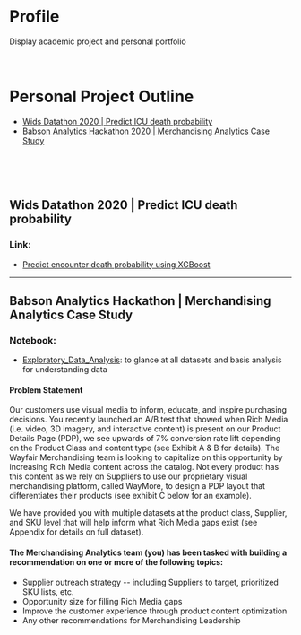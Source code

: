 # Profile
Display academic project and personal portfolio
</br>
</br>
</br>


<h1>Personal Project Outline</h1>

- [Wids Datathon 2020 | Predict ICU death probability](#wids_datathon_2020)
- [Babson Analytics Hackathon 2020 | Merchandising Analytics Case Study](#babson_hackathon_2020)


</br>
</br>
</br>

<h2 id="wids_datathon_2020">Wids Datathon 2020 | Predict ICU death probability</h2>

<h3>Link:</h3>

- [Predict encounter death probability using XGBoost](https://github.com/chen-szuyu-cody/portfolio/tree/master/Project/wids_datathon_2020)

---

<h2 id="babson_hackathon_2020">Babson Analytics Hackathon | Merchandising Analytics Case Study</h2>

<h3>Notebook:</h3>

- [Exploratory_Data_Analysis](https://github.com/chen-szuyu-cody/BabsonHackathon2020/blob/master/share_files/Exploratory%20Data%20Analysis.ipynb): to glance at all datasets and basis analysis for understanding data


<h4>Problem Statement</h4>
Our customers use visual media to inform, educate, and inspire purchasing decisions.  You recently launched an A/B test that showed when Rich Media (i.e. video, 3D imagery, and interactive content) is present on our Product Details Page (PDP), we see upwards of 7% conversion rate lift depending on the Product Class and content type (see Exhibit A & B for details).  The Wayfair Merchandising team is looking to capitalize on this opportunity by increasing Rich Media content across the catalog.  Not every product has this content as we rely on Suppliers to use our proprietary visual merchandising platform, called WayMore, to design a PDP layout that differentiates their products (see exhibit C below for an example).   

We have provided you with multiple datasets at the product class, Supplier, and SKU level that will help inform what Rich Media gaps exist (see Appendix for details on full dataset).

<h4>The Merchandising Analytics team (you) has been tasked with building a recommendation on one or more of the following topics:</h4>

- Supplier outreach strategy -- including Suppliers to target, prioritized SKU lists, etc.
- Opportunity size for filling Rich Media gaps
- Improve the customer experience through product content optimization
- Any other recommendations for Merchandising Leadership






